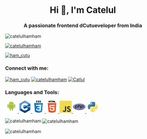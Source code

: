 <h1 align="center">Hi 👋, I'm Catelul</h1>
<h3 align="center">A passionate frontend dCutueveloper from India</h3>

<p align="left"> <img src="https://komarev.com/ghpvc/?username=catelulhamham&label=Profile%20views&color=0e75b6&style=flat" alt="catelulhamham" /> </p>

<p align="left"> <a href="https://github.com/ryo-ma/github-profile-trophy"><img src="https://github-profile-trophy.vercel.app/?username=catelulhamham" alt="catelulhamham" /></a> </p>

<p align="left"> <a href="https://twitter.com/ham_cutu" target="blank"><img src="https://img.shields.io/twitter/follow/ham_cutu?logo=twitter&style=for-the-badge" alt="ham_cutu" /></a> </p>

<h3 align="left">Connect with me:</h3>
<p align="left">
<a href="https://twitter.com/ham_cutu" target="blank"><img align="center" src="https://raw.githubusercontent.com/rahuldkjain/github-profile-readme-generator/master/src/images/icons/Social/twitter.svg" alt="ham_cutu" height="30" width="40" /></a>
<a href="https://www.youtube.com/c/catelulhamham" target="blank"><img align="center" src="https://raw.githubusercontent.com/rahuldkjain/github-profile-readme-generator/master/src/images/icons/Social/youtube.svg" alt="catelulhamham" height="30" width="40" /></a>
<a href="https://discord.gg/Catlul" target="blank"><img align="center" src="https://raw.githubusercontent.com/rahuldkjain/github-profile-readme-generator/master/src/images/icons/Social/discord.svg" alt="Catlul" height="30" width="40" /></a>
</p>

<h3 align="left">Languages and Tools:</h3>
<p align="left"> <a href="https://developer.android.com" target="_blank" rel="noreferrer"> <img src="https://raw.githubusercontent.com/devicons/devicon/master/icons/android/android-original-wordmark.svg" alt="android" width="40" height="40"/> </a> <a href="https://www.w3schools.com/cpp/" target="_blank" rel="noreferrer"> <img src="https://raw.githubusercontent.com/devicons/devicon/master/icons/cplusplus/cplusplus-original.svg" alt="cplusplus" width="40" height="40"/> </a> <a href="https://www.w3schools.com/css/" target="_blank" rel="noreferrer"> <img src="https://raw.githubusercontent.com/devicons/devicon/master/icons/css3/css3-original-wordmark.svg" alt="css3" width="40" height="40"/> </a> <a href="https://www.w3.org/html/" target="_blank" rel="noreferrer"> <img src="https://raw.githubusercontent.com/devicons/devicon/master/icons/html5/html5-original-wordmark.svg" alt="html5" width="40" height="40"/> </a> <a href="https://developer.mozilla.org/en-US/docs/Web/JavaScript" target="_blank" rel="noreferrer"> <img src="https://raw.githubusercontent.com/devicons/devicon/master/icons/javascript/javascript-original.svg" alt="javascript" width="40" height="40"/> </a> <a href="https://www.php.net" target="_blank" rel="noreferrer"> <img src="https://raw.githubusercontent.com/devicons/devicon/master/icons/php/php-original.svg" alt="php" width="40" height="40"/> </a> <a href="https://www.python.org" target="_blank" rel="noreferrer"> <img src="https://raw.githubusercontent.com/devicons/devicon/master/icons/python/python-original.svg" alt="python" width="40" height="40"/> </a> </p>

<p><img align="left" src="https://github-readme-stats.vercel.app/api/top-langs?username=catelulhamham&show_icons=true&locale=en&layout=compact" alt="catelulhamham" /></p>

<p>&nbsp;<img align="center" src="https://github-readme-stats.vercel.app/api?username=catelulhamham&show_icons=true&locale=en" alt="catelulhamham" /></p>

<p><img align="center" src="https://github-readme-streak-stats.herokuapp.com/?user=catelulhamham&" alt="catelulhamham" /></p>
